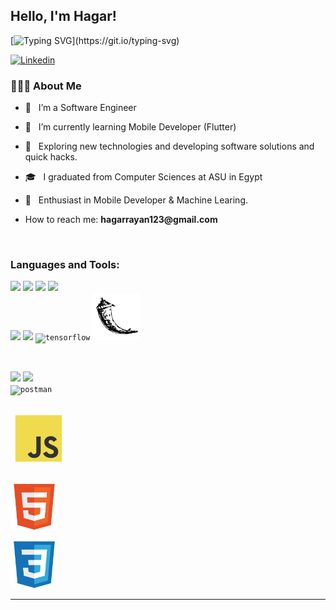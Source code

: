 
<!-- Your title -->
## Hello, I'm Hagar!

[![Typing SVG](https://readme-typing-svg.herokuapp.com?font=comfortaa&color=016EEA&size=24&width=500&lines=Software+Engineer;Flutter-Developer+;Nice+to+meet+you...)](https://git.io/typing-svg)




[![Linkedin](https://img.shields.io/badge/-LinkedIn-blue?style=flat&logo=Linkedin&logoColor=white)](https://www.linkedin.com/in/hagar-ahmed-b624b81a5)

     



<h3> 👨🏻‍💻 About Me </h3>

- 💼 &nbsp; I’m a Software Engineer 
- 🔭 &nbsp; I’m currently learning Mobile Developer (Flutter)
- 🤔 &nbsp; Exploring new technologies and developing software solutions and quick hacks.
- 🎓 &nbsp; I graduated from Computer Sciences at ASU in Egypt 
- 🌱 &nbsp; Enthusiast in Mobile Developer & Machine Learing.
- How to reach me: __hagarrayan123@gmail.com__
&nbsp;


  <br />  
<h3>Languages and Tools:</h3>

  <code><img width="8%"  src="https://cdn.worldvectorlogo.com/logos/c.svg"></code>
  <code><img width="8%"  src="https://cdn.svgporn.com/logos/c.svg"></code>
  <code><img width="8%"  src="https://cdn.svgporn.com/logos/c-sharp.svg"></code>
  <code><img width="20%"  src="https://www.vectorlogo.zone/logos/dartlang/dartlang-ar21.svg"></code>
  <br />
  <code><img width="15%" src="https://www.vectorlogo.zone/logos/java/java-ar21.svg"></code>
  <code><img width="15%" src="https://www.vectorlogo.zone/logos/python/python-ar21.svg"></code>
  <code><img src="https://www.vectorlogo.zone/logos/tensorflow/tensorflow-icon.svg" alt="tensorflow" width="15%" /></code>
  <code><img src="https://raw.githubusercontent.com/devicons/devicon/master/icons/flask/flask-original.svg" alt="flask" width="15%" /></code>


  <br />
 
  <code><img width="15%" src="https://www.vectorlogo.zone/logos/flutterio/flutterio-ar21.svg"></code>
  <code><img width="15%" src="https://www.vectorlogo.zone/logos/firebase/firebase-ar21.svg"></code>
 <code> <img src="https://www.vectorlogo.zone/logos/getpostman/getpostman-icon.svg" alt="postman" width="15%" /></code>

  <br />
<code> <img src="https://raw.githubusercontent.com/devicons/devicon/master/icons/javascript/javascript-original.svg" alt="javascript" width="15%" /></code>

 <code> <img src="https://raw.githubusercontent.com/devicons/devicon/master/icons/html5/html5-original.svg" alt="html" width="15%"/></code>

  <code><img src="https://raw.githubusercontent.com/devicons/devicon/master/icons/css3/css3-original.svg" alt="css" width="15%" /></code>



</p>

---



